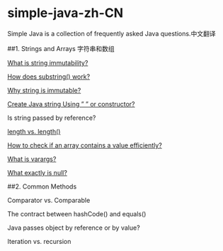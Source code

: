 # simple-java-zh-CN
Simple Java is a collection of frequently asked Java questions.中文翻译

##1. Strings and Arrays 字符串和数组

[What is string immutability?](https://github.com/Yixiaohan/simple-java-zh-CN/blob/master/content/Diagram%20to%20show%20Java%20String%E2%80%99s%20Immutability.md)

[How does substring() work?](https://github.com/Yixiaohan/simple-java-zh-CN/blob/master/content/The%20substring()%20Method%20in%20JDK%206%20and%20JDK%207.md)

[Why string is immutable?](https://github.com/Yixiaohan/simple-java-zh-CN/blob/master/content/Why%20string%20is%20immutable%20.md)

[Create Java string Using ” ” or constructor?](https://github.com/Yixiaohan/simple-java-zh-CN/blob/master/content/Create%20Java%20String%20Using%20%E2%80%9D%20%E2%80%9D%20or%20Constructor%3F.md)

Is string passed by reference?

[length vs. length()](https://github.com/Yixiaohan/simple-java-zh-CN/blob/master/content/Start%20from%20length%20%26%20length()%20in%20Java.md)

[How to check if an array contains a value efficiently?](https://github.com/Yixiaohan/simple-java-zh-CN/blob/master/content/How%20to%20Check%20if%20an%20Array%20Contains%20a%20Value%20in%20Java%20Efficiently%3F.md)

[What is varargs?](https://github.com/Yixiaohan/simple-java-zh-CN/blob/master/content/Java%20Varargs%20Examples%20Java.md)

[What exactly is null?](https://github.com/Yixiaohan/simple-java-zh-CN/blob/master/content/What%20exactly%20is%20null%20in%20Java%3F.md)

##2. Common Methods

Comparator vs. Comparable

The contract between hashCode() and equals()

Java passes object by reference or by value?

Iteration vs. recursion

